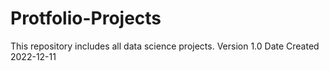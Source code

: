 # Protfolio-Projects
This repository includes all data science projects.
Version 1.0
Date Created 2022-12-11
